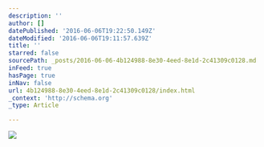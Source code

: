 ```yaml
---
description: ''
author: []
datePublished: '2016-06-06T19:22:50.149Z'
dateModified: '2016-06-06T19:11:57.639Z'
title: ''
starred: false
sourcePath: _posts/2016-06-06-4b124988-8e30-4eed-8e1d-2c41309c0128.md
inFeed: true
hasPage: true
inNav: false
url: 4b124988-8e30-4eed-8e1d-2c41309c0128/index.html
_context: 'http://schema.org'
_type: Article

---
```

![](https://the-grid-user-content.s3-us-west-2.amazonaws.com/bc4bd7ab-78bf-472c-b335-fc331bf5d372.jpg)